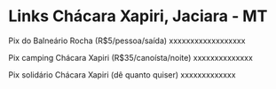 # Links Chácara Xapiri, Jaciara - MT

Pix do Balneário Rocha (R$5/pessoa/saída)
xxxxxxxxxxxxxxxxxx

Pix camping Chácara Xapiri (R$35/canoísta/noite)
xxxxxxxxxxxxxx

Pix solidário Chácara Xapiri (dê quanto quiser)
xxxxxxxxxxxxx

